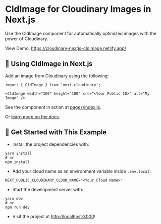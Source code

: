 # CldImage for Cloudinary Images in Next.js

Use the CldImage component for automatically optimized images with the power of Cloudinary.

View Demo: <https://cloudinary-nextjs-cldimage.netlify.app/>

## 🧰 Using CldImage in Next.js

Add an image from Cloudinary using the following:

```
import { CldImage } from 'next-cloudinary';

<CldImage width="100" height="100" src="<Your Public ID>" alt="My Image" />
```

See the component in action at [pages/index.js](pages/index.js).

Or [learn more on the docs](https://next-cloudinary.spacejelly.dev/components/cldimage/basic-usage).

## 🚀 Get Started with This Example

- Install the project dependencies with:

```
yarn install
# or
npm install
```

- Add your cloud name as an environment variable inside `.env.local`:

```
NEXT_PUBLIC_CLOUDINARY_CLOUD_NAME="<Your Cloud Name>"
```

- Start the development server with:

```
yarn dev
# or
npm run dev
```

- Visit the project at <http://localhost:3000>!
